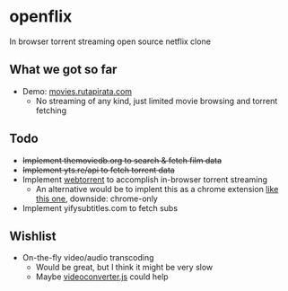 openflix
========

In browser torrent streaming open source netflix clone

## What we got so far
* Demo: [movies.rutapirata.com](http://movies.rutapirata.com)
  *  No streaming of any kind, just limited movie browsing and torrent fetching

## Todo
* ~~Implement themoviedb.org to search & fetch film data~~
* ~~Implement yts.re/api to fetch torrent data~~
* Implement [webtorrent](https://github.com/feross/webtorrent) to accomplish in-browser torrent streaming
  * An alternative would be to implent this as a chrome extension [like this one](https://github.com/ricardocasares/bitford), downside: chrome-only
* Implement yifysubtitles.com to fetch subs

## Wishlist
* On-the-fly video/audio transcoding
  * Would be great, but I think it might be very slow
  * Maybe [videoconverter.js](http://bgrins.github.io/videoconverter.js) could help
